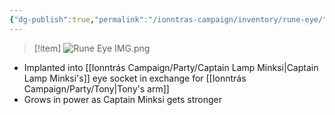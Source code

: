 ```yaml
---
{"dg-publish":true,"permalink":"/ionntras-campaign/inventory/rune-eye/","created":"","updated":""}
---
```




>[!item]
>![Rune Eye IMG.png](/img/user/z_Assets/Rune%20Eye%20IMG.png)

- Implanted into [[Ionntrás Campaign/Party/Captain Lamp Minksi\|Captain Lamp Minksi's]] eye socket in exchange for [[Ionntrás Campaign/Party/Tony\|Tony's arm]]
- Grows in power as Captain Minksi gets stronger